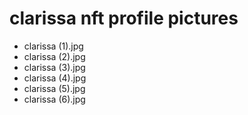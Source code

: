# clarissa nft profile pictures
- clarissa (1).jpg
- clarissa (2).jpg
- clarissa (3).jpg
- clarissa (4).jpg
- clarissa (5).jpg
- clarissa (6).jpg
